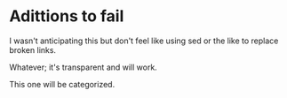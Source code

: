 Adittions to fail
=================

I wasn't anticipating this but don't feel like using sed or the like to replace broken links.

Whatever; it's transparent and will work.

This one will be categorized.
